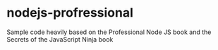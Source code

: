 nodejs-profressional
====================

Sample code heavily based on the Professional Node JS book and the Secrets of the JavaScript Ninja book
